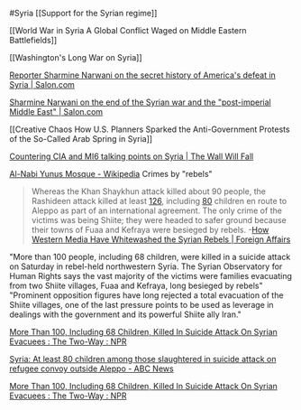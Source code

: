 #Syria
[[Support for the Syrian regime]]

[[World War in Syria A Global Conflict Waged on Middle Eastern Battlefields]]

[[Washington's Long War on Syria]]

[Reporter Sharmine Narwani on the secret history of America's defeat in Syria | Salon.com](https://www.salon.com/2019/04/21/reporter-sharmine-narwani-on-the-secret-history-of-americas-defeat-in-syria/)

[Sharmine Narwani on the end of the Syrian war and the "post-imperial Middle East" | Salon.com](https://www.salon.com/2019/04/28/sharmine-narwani-on-the-end-of-the-syrian-war-and-the-post-imperial-middle-east/)

[[Creative Chaos How U.S. Planners Sparked the Anti-Government Protests of the So-Called Arab Spring in Syria]]

[Countering CIA and MI6 talking points on Syria | The Wall Will Fall](https://thewallwillfall.org/2021/06/17/countering-cia-and-mi6-talking-points-on-syria/)

[Al-Nabi Yunus Mosque - Wikipedia](https://en.wikipedia.org/wiki/Al-Nabi_Yunus_Mosque)
Crimes by "rebels"

>Whereas the Khan Shaykhun attack killed about 90 people, the Rashideen attack killed at least [126](https://www.reuters.com/article/us-mideast-crisis-syria/death-toll-from-aleppo-bus-convoy-bomb-attack-at-least-126-observatory-idUSKBN17H04Y), including [80](http://www.abc.net.au/news/2017-04-17/syrian-bus-bombing-kills-at-least-80-children/8447104) children en route to Aleppo as part of an international agreement. The only crime of the victims was being Shiite; they were headed to safer ground because their towns of Fuaa and Kefraya were besieged by rebels.
-[How Western Media Have Whitewashed the Syrian Rebels | Foreign Affairs](https://www.foreignaffairs.com/articles/middle-east/2017-10-30/syrias-extremist-opposition?cid=soc-tw-rdr)

"More than 100 people, including 68 children, were killed in a suicide attack on Saturday in rebel-held northwestern Syria. The Syrian Observatory for Human Rights says the vast majority of the victims were families evacuating from two Shiite villages, Fuaa and Kefraya, long besieged by rebels"
"Prominent opposition figures have long rejected a total evacuation of the Shiite villages, one of the last pressure points to be used as leverage in dealings with the government and its powerful Shiite ally Iran."

[More Than 100, Including 68 Children, Killed In Suicide Attack On Syrian Evacuees : The Two-Way : NPR](https://www.npr.org/sections/thetwo-way/2017/04/16/524227422/more-than-100-die-in-suicide-attack-on-syrian-evacuees)


[Syria: At least 80 children among those slaughtered in suicide attack on refugee convoy outside Aleppo - ABC News](https://www.abc.net.au/news/2017-04-17/syrian-bus-bombing-kills-at-least-80-children/8447104)

[More Than 100, Including 68 Children, Killed In Suicide Attack On Syrian Evacuees : The Two-Way : NPR](https://www.npr.org/sections/thetwo-way/2017/04/16/524227422/more-than-100-die-in-suicide-attack-on-syrian-evacuees)